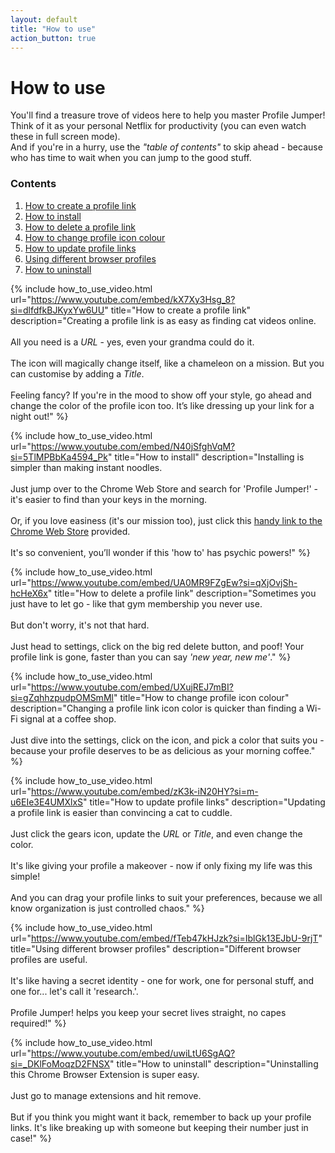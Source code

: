 ```yaml
---
layout: default
title: "How to use"
action_button: true
---
```


<div class="header-with-toc">
    <h1>How to use</h1>
    <p>You'll find a treasure trove of videos here to help you master Profile Jumper! Think of it as your personal Netflix for productivity (you can even watch these in full screen mode).<br/> And if you're in a hurry, use the <i>"table of contents"</i> to skip ahead - because who has time to wait when you can jump to the good stuff.</p>
    <div class="table-of-contents">
        <h3>Contents</h3>
        <ol>
          <li><a href="#HOW-TO-CREATE-A-PROFILE-LINK">How to create a profile link</a></li>
          <li><a href="#HOW-TO-INSTALL">How to install</a></li>
          <li><a href="#HOW-TO-DELETE-A-PROFILE-LINK">How to delete a profile link</a></li>
          <li><a href="#HOW-TO-CHANGE-PROFILE-ICON-COLOUR">How to change profile icon colour</a></li>
          <li><a href="#HOW-TO-UPDATE-PROFILE-LINKS">How to update profile links</a></li>
          <li><a href="#USING-DIFFERENT-BROWSER-PROFILES">Using different browser profiles</a></li>
          <li><a href="#HOW-TO-UNINSTALL">How to uninstall</a></li>
        </ol>
    </div>
</div>

{% include how_to_use_video.html url="https://www.youtube.com/embed/kX7Xy3Hsg_8?si=dlfdfkBJKyxYw6UU" title="How to create a profile link" description="Creating a profile link is as easy as finding cat videos online. <br/><br/>All you need is a <i>URL</i> - yes, even your grandma could do it.<br/><br/> The icon will magically change itself, like a chameleon on a mission. But you can customise by adding a <i>Title</i>.<br/><br/> Feeling fancy? If you're in the mood to show off your style, go ahead and change the color of the profile icon too. It’s like dressing up your link for a night out!" %}

{% include how_to_use_video.html url="https://www.youtube.com/embed/N40jSfghVqM?si=5TlMPBbKa4594_Pk" title="How to install" description="Installing is simpler than making instant noodles.<br/><br/> Just jump over to the Chrome Web Store and search for 'Profile Jumper!' - it's easier to find than your keys in the morning.<br/><br/> Or, if you love easiness (it's our mission too), just click this <a href='https://chrome.google.com/webstore/detail/profile-jumper-jump-betwe/fgjjcaimpepmohgbbeaooecldlknlkef' target='_blank' rel='noopener noreferrer'>handy link to the Chrome Web Store</a> provided.<br/><br/> It's so convenient, you’ll wonder if this 'how to' has psychic powers!" %}

{% include how_to_use_video.html url="https://www.youtube.com/embed/UA0MR9FZgEw?si=qXjOvjSh-hcHeX6x" title="How to delete a profile link" description="Sometimes you just have to let go - like that gym membership you never use.<br/><br/> But don't worry, it's not that hard.<br/><br/> Just head to settings, click on the big red delete button, and poof! Your profile link is gone, faster than you can say <i>'new year, new me'</i>." %}

{% include how_to_use_video.html url="https://www.youtube.com/embed/UXujREJ7mBI?si=gZqhhzpudpOMSmMl" title="How to change profile icon colour" description="Changing a profile link icon color is quicker than finding a Wi-Fi signal at a coffee shop.<br/><br/> Just dive into the settings, click on the icon, and pick a color that suits you - because your profile deserves to be as delicious as your morning coffee." %}

{% include how_to_use_video.html url="https://www.youtube.com/embed/zK3k-iN20HY?si=m-u6EIe3E4UMXlxS" title="How to update profile links" description="Updating a profile link is easier than convincing a cat to cuddle.<br/><br/> Just click the gears icon, update the <i>URL</i> or <i>Title</i>, and even change the color.<br/><br/> It's like giving your profile a makeover - now if only fixing my life was this simple!<br/><br/> And you can drag your profile links to suit your preferences, because we all know organization is just controlled chaos." %}

{% include how_to_use_video.html url="https://www.youtube.com/embed/fTeb47kHJzk?si=IblGk13EJbU-9rjT" title="Using different browser profiles" description="Different browser profiles are useful.<br/><br/> It's like having a secret identity - one for work, one for personal stuff, and one for... let's call it 'research.'.<br/><br/> Profile Jumper! helps you keep your secret lives straight, no capes required!" %}

{% include how_to_use_video.html url="https://www.youtube.com/embed/uwiLtU6SgAQ?si=_DKlFoMoqzD2FNSX" title="How to uninstall" description="Uninstalling this Chrome Browser Extension is super easy.<br/><br/> Just go to manage extensions and hit remove.<br/><br/> But if you think you might want it back, remember to back up your profile links. It's like breaking up with someone but keeping their number just in case!" %}

